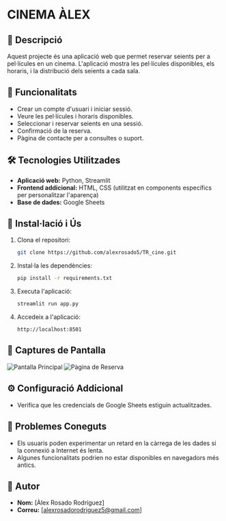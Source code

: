 # CINEMA ÀLEX
## 📝 **Descripció**

Aquest projecte és una aplicació web que permet reservar seients per a pel·lícules en un cinema. L'aplicació mostra les pel·lícules disponibles, els horaris, i la distribució dels seients a cada sala.

## 🎯 **Funcionalitats**

- Crear un compte d'usuari i iniciar sessió.
- Veure les pel·lícules i horaris disponibles.
- Seleccionar i reservar seients en una sessió.
- Confirmació de la reserva.
- Pàgina de contacte per a consultes o suport.

## 🛠️ **Tecnologies Utilitzades**

- **Aplicació web:** Python, Streamlit
- **Frontend addicional:** HTML, CSS (utilitzat en components específics per personalitzar l'aparença)
- **Base de dades:** Google Sheets

## 🚀 **Instal·lació i Ús**

1. Clona el repositori:
    ```bash
    git clone https://github.com/alexrosado5/TR_cine.git
    ```

2. Instal·la les dependències:
    ```bash
    pip install -r requirements.txt
    ```

3. Executa l'aplicació:
    ```bash
    streamlit run app.py
    ```

4. Accedeix a l'aplicació:
    ```
    http://localhost:8501
    ```

## 📸 **Captures de Pantalla**

![Pantalla Principal](ruta/a/captura1.png)
![Pàgina de Reserva](ruta/a/captura2.png)

## ⚙️ **Configuració Addicional**

- Verifica que les credencials de Google Sheets estiguin actualitzades.

## 🐞 **Problemes Coneguts**

- Els usuaris poden experimentar un retard en la càrrega de les dades si la connexió a Internet és lenta.
- Algunes funcionalitats podrien no estar disponibles en navegadors més antics.

## 👤 **Autor**

- **Nom:** [Àlex Rosado Rodríguez]
- **Correu:** [alexrosadorodriguez5@gmail.com]